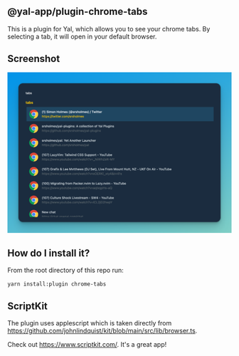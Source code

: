 ## @yal-app/plugin-chrome-tabs

This is a plugin for Yal, which allows you to see your chrome tabs. By selecting a tab, it will open in your default browser.

## Screenshot

![chrome-tabs](./resources/chrome-tabs.png 'chrome-tabs')

## How do I install it?

From the root directory of this repo run:

```
yarn install:plugin chrome-tabs
```

## ScriptKit
The plugin uses applescript which is taken directly from https://github.com/johnlindquist/kit/blob/main/src/lib/browser.ts.

Check out https://www.scriptkit.com/. It's a great app!
